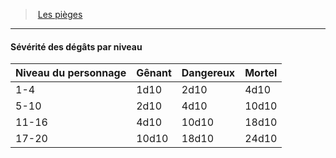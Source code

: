 ﻿---
!GenericItem
Id: traps_hd.md#sévérité-des-dégâts-par-niveau
ParentLink: traps_hd.md#les-pièges
Name: Sévérité des dégâts par niveau
ParentName: Les pièges
NameLevel: 4
Attributes:
  Name: Sévérité des dégâts par niveau
  Markdown: >+
    #### <!--Name-->Sévérité des dégâts par niveau<!--/Name-->


    |Niveau du <!--br-->personnage|Gênant|Dangereux|Mortel|

    |---|---|---|---|

    |1-4|1d10|2d10|4d10|

    |5-10|2d10|4d10|10d10|

    |11-16|4d10|10d10|18d10|

    |17-20|10d10|18d10|24d10|

AttributesDictionary: >+
  Name: Sévérité des dégâts par niveau

  Markdown: >+

    #### <!--Name-->Sévérité des dégâts par niveau<!--/Name-->





    |Niveau du <!--br-->personnage|Gênant|Dangereux|Mortel|



    |---|---|---|---|



    |1-4|1d10|2d10|4d10|



    |5-10|2d10|4d10|10d10|



    |11-16|4d10|10d10|18d10|



    |17-20|10d10|18d10|24d10|



---
> [Les pièges](hd_traps.md)

---

#### Sévérité des dégâts par niveau

|Niveau du personnage|Gênant|Dangereux|Mortel|
|---|---|---|---|
|1-4|1d10|2d10|4d10|
|5-10|2d10|4d10|10d10|
|11-16|4d10|10d10|18d10|
|17-20|10d10|18d10|24d10|

